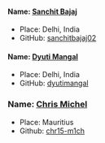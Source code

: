 #### Name: [Sanchit Bajaj](https://github.com/Sanchitbajaj02)
- Place: Delhi, India
- GitHub: [sanchitbajaj02](https://github.com/Sanchitbajaj02)

#### Name: [Dyuti Mangal](https://github.com/dyutimangal)
- Place: Delhi, India
- GitHub: [dyutimangal](https://github.com/dyutimangal)

### Name: [Chris Michel](https://github.com/chr15-m1ch)
- Place: Mauritius
- Github: [chr15-m1ch](https://github.com/chr15-m1ch)
